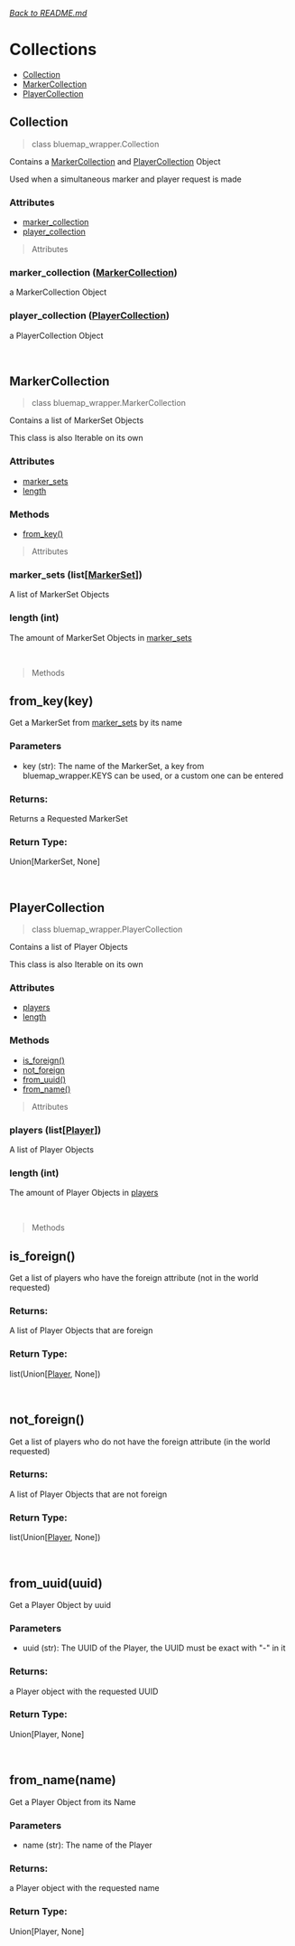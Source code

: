 *[<u>Back to README.md</u>](../README.md)*
# Collections
- [Collection](#collection)
- [MarkerCollection]()
- [PlayerCollection]()

## Collection
> class bluemap_wrapper.Collection

Contains a [MarkerCollection](#markercollection) and [PlayerCollection](#playercollection) Object

Used when a simultaneous marker and player request is made

### Attributes
 - [marker_collection](#marker_collection-markercollection)
 - [player_collection](#player_collection-playercollection)


> Attributes

### marker_collection ([MarkerCollection](#markercollection))
a MarkerCollection Object

### player_collection ([PlayerCollection](#playercollection))
a PlayerCollection Object

<br/>

## MarkerCollection
> class bluemap_wrapper.MarkerCollection

Contains a list of MarkerSet Objects

This class is also Iterable on its own

### Attributes
 - [marker_sets](#marker_sets-listmarkerset)
 - [length](#length-int)

### Methods
 - [from_key()]()

> Attributes

### marker_sets (list[[MarkerSet]()])
A list of MarkerSet Objects

### length (int)
The amount of MarkerSet Objects in [marker_sets](#marker_sets-listmarkerset)

<br/>

> Methods
## from_key(key)
Get a MarkerSet from [marker_sets](#marker_sets-listmarkerset) by its name
### Parameters
 - key (str): The name of the MarkerSet, a key from bluemap_wrapper.KEYS can be used, or a custom one can be entered
### Returns:
Returns a Requested MarkerSet
### Return Type:
Union[MarkerSet, None]

<br/>

## PlayerCollection
> class bluemap_wrapper.PlayerCollection

Contains a list of Player Objects

This class is also Iterable on its own

### Attributes
 - [players]()
 - [length]()

### Methods
 - [is_foreign()]()
 - [not_foreign]()
 - [from_uuid()]()
 - [from_name()]()

> Attributes

### players (list[[Player]()])
A list of Player Objects

### length (int)
The amount of Player Objects in [players](#players-listplayer)

<br/>

> Methods
## is_foreign()
Get a list of players who have the foreign attribute (not in the world requested)
### Returns:
A list of Player Objects that are foreign
### Return Type:
list(Union[[Player](), None])

<br/>

## not_foreign()
Get a list of players who do not have the foreign attribute (in the world requested)
### Returns:
A list of Player Objects that are not foreign
### Return Type:
list(Union[[Player](), None])

<br/>

## from_uuid(uuid)
Get a Player Object by uuid
### Parameters
 - uuid (str): The UUID of the Player, the UUID must be exact with "-" in it
### Returns:
a Player object with the requested UUID
### Return Type:
Union[Player, None]

<br/>

## from_name(name)
Get a Player Object from its Name
### Parameters
 - name (str): The name of the Player
### Returns:
a Player object with the requested name
### Return Type:
Union[Player, None]





